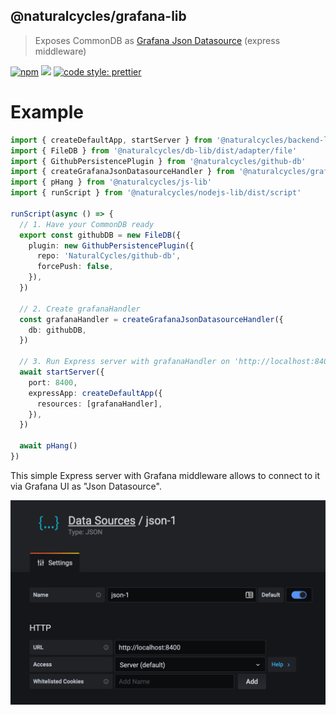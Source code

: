 ## @naturalcycles/grafana-lib

> Exposes CommonDB as [Grafana Json Datasource](https://github.com/simPod/grafana-json-datasource)
> (express middleware)

[![npm](https://img.shields.io/npm/v/@naturalcycles/grafana-lib/latest.svg)](https://www.npmjs.com/package/@naturalcycles/grafana-lib)
[![](https://circleci.com/gh/NaturalCycles/grafana-lib.svg?style=shield&circle-token=123)](https://circleci.com/gh/NaturalCycles/grafana-lib)
[![code style: prettier](https://img.shields.io/badge/code_style-prettier-ff69b4.svg?style=flat-square)](https://github.com/prettier/prettier)

# Example

```typescript
import { createDefaultApp, startServer } from '@naturalcycles/backend-lib'
import { FileDB } from '@naturalcycles/db-lib/dist/adapter/file'
import { GithubPersistencePlugin } from '@naturalcycles/github-db'
import { createGrafanaJsonDatasourceHandler } from '@naturalcycles/grafana-lib'
import { pHang } from '@naturalcycles/js-lib'
import { runScript } from '@naturalcycles/nodejs-lib/dist/script'

runScript(async () => {
  // 1. Have your CommonDB ready
  export const githubDB = new FileDB({
    plugin: new GithubPersistencePlugin({
      repo: 'NaturalCycles/github-db',
      forcePush: false,
    }),
  })

  // 2. Create grafanaHandler
  const grafanaHandler = createGrafanaJsonDatasourceHandler({
    db: githubDB,
  })

  // 3. Run Express server with grafanaHandler on 'http://localhost:8400/'
  await startServer({
    port: 8400,
    expressApp: createDefaultApp({
      resources: [grafanaHandler],
    }),
  })

  await pHang()
})
```

This simple Express server with Grafana middleware allows to connect to it via Grafana UI as "Json
Datasource".

![Grafana Json Datasource](./media/grafana1.png)
